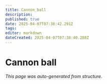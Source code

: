 ```yaml
---
title: Cannon_ball
description: 
published: true
date: 2025-04-07T07:38:42.291Z
tags: 
editor: markdown
dateCreated: 2025-04-07T07:38:40.288Z
---
```


# Cannon ball

*This page was auto-generated from structure.*